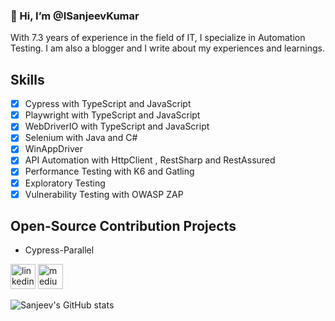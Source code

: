 ### 👋 Hi, I’m @ISanjeevKumar

With 7.3 years of experience in the field of IT, I specialize in Automation Testing. I am also a blogger and I write about my experiences and learnings.

## Skills
- [x] Cypress with TypeScript and JavaScript
- [x] Playwright with TypeScript and JavaScript
- [x] WebDriverIO with TypeScript and JavaScript
- [x] Selenium with Java and C#
- [x] WinAppDriver 
- [x] API Automation with HttpClient , RestSharp and RestAssured
- [x] Performance Testing with K6 and Gatling
- [x] Exploratory Testing
- [x] Vulnerability Testing with OWASP ZAP 

## Open-Source Contribution Projects
* Cypress-Parallel

[<img src='https://cdn.jsdelivr.net/npm/simple-icons@3.0.1/icons/linkedin.svg' alt='linkedin' height='40'>](https://www.linkedin.com/in/https://www.linkedin.com/in/sanjeev-kumar-7827324b//) [<img src='https://cdn.jsdelivr.net/npm/simple-icons@3.0.1/icons/medium.svg' alt='medium' height='40'>](https://medium.com/@iamsanjeevkumar)  



![Sanjeev's GitHub stats](https://github-readme-stats.vercel.app/api?username=ISanjeevKumar&hide=contribs,prs)
